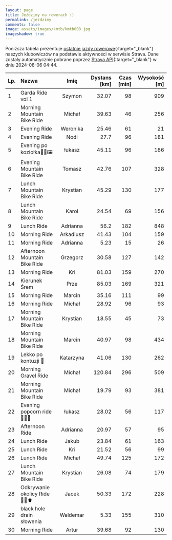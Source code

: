 ```yaml
---
layout: page
title: Jeździmy na rowerach :)
permalink: /jezdzimy
comments: false
image: assets/images/kmtb/kmtb008.jpg
imageshadow: true
---
```


Poniższa tabela prezentuje [ostatnie jazdy rowerowe](https://www.strava.com/clubs/336381){:target="_blank"} naszych klubowiczów na podstawie aktywności w serwisie Strava. Dane zostały automatycznie pobrane poprzez [Strava API](https://developers.strava.com/docs/reference/#api-Clubs-getClubActivitiesById){:target="_blank"} w dniu 2024-08-06 04:44.

Lp. | Nazwa | Imię | Dystans [km] | Czas [min] | Wysokość [m]
:--- | :--- | :---: | ---: | ---: | ---:
1|Garda Ride vol 1|Szymon|32.07|98|909
2|Morning Mountain Bike Ride|Michał|39.63|46|256
3|Evening Ride|Weronika|25.46|61|21
4|Evening Ride|Nodi|27.7|96|181
5|Evening po koziołka🐐🐐🖼|łukasz|45.11|96|186
6|Evening Mountain Bike Ride|Tomasz|42.76|107|328
7|Lunch Mountain Bike Ride|Krystian|45.29|130|177
8|Lunch Mountain Bike Ride|Karol|24.54|69|156
9|Lunch Ride|Adrianna|56.2|182|848
10|Morning Ride|Arkadiusz|41.43|104|159
11|Morning Ride|Adrianna|5.23|15|26
12|Afternoon Mountain Bike Ride|Grzegorz|30.58|127|142
13|Morning Ride|Kri|81.03|159|270
14|Kierunek Śrem|Prze|85.03|169|321
15|Morning Ride|Marcin|35.16|111|99
16|Morning Ride|Michał|28.92|96|93
17|Morning Mountain Bike Ride|Krystian|18.55|45|73
18|Morning Mountain Bike Ride|Marcin|40.97|98|434
19|Lekko po kontuzji 🚴|Katarzyna|41.06|130|262
20|Morning Gravel Ride|Michał|120.84|296|509
21|Morning Mountain Bike Ride|Michał|19.79|93|381
22|Evening popcorn ride 🌽🍐🥕|łukasz|28.02|56|117
23|Afternoon Ride|Adrianna|20.97|57|95
24|Lunch Ride|Jakub|23.84|61|163
25|Lunch Ride|Kri|21.52|56|99
26|Lunch Ride|Michał|49.74|125|172
27|Lunch Mountain Bike Ride|Krystian|26.08|74|179
28|Odkrywanie okolicy Ride🚴‍♂️⬆️|Jacek|50.33|172|228
29|black hole drain słowenia|Waldemar|5.33|155|310
30|Morning Ride|Artur|39.68|92|130

